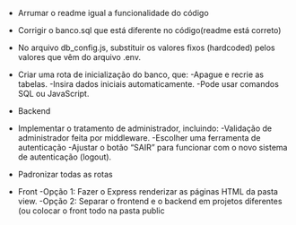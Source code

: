 * Arrumar o readme igual a funcionalidade do código 

* Corrigir o banco.sql que está diferente no código(readme está correto)

* No arquivo db_config.js, substituir os valores fixos (hardcoded) pelos valores que vêm do arquivo .env.

* Criar uma rota de inicialização do banco, que:
      -Apague e recrie as tabelas.
      -Insira dados iniciais     automaticamente.
     -Pode usar comandos SQL ou JavaScript.


* Backend
- Implementar o tratamento de administrador, incluindo:
    -Validação de administrador          feita por middleware.
   -Escolher uma ferramenta de autenticação
   -Ajustar o botão “SAIR” para funcionar com o novo sistema de autenticação (logout).

* Padronizar todas as rotas

* Front
    -Opção 1: Fazer o Express renderizar as páginas HTML da pasta view.
    -Opção 2: Separar o frontend e o backend em projetos diferentes (ou colocar o front todo na pasta public